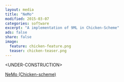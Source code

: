 ```yaml
---
layout: media
title: "NeMo"
modified: 2015-03-07
categories: software
excerpt: "A implementation of 9ML in Chicken-Scheme"
ads: false
share: false
image:
  feature: chicken-feature.png
  teaser: chicken-teaser.png
---
```


<span color="red">&lt;UNDER-CONSTRUCTION&gt;</span>

[NeMo (Chicken-scheme)](http://wiki.call-cc.org/eggref/4/nemo)
